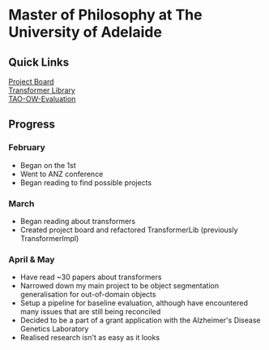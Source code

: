# Master of Philosophy at The University of Adelaide

## Quick Links
[Project Board](https://github.com/orgs/ChrisFuscoMasters/projects/1/views/1)  
[Transformer Library](https://github.com/ChrisFuscoMasters/TransformerLib)  
[TAO-OW-Evaluation](https://github.com/ChrisFuscoMasters/TAO-OW-Evaluation)

## Progress

### February
- Began on the 1st
- Went to ANZ conference
- Began reading to find possible projects

### March
- Began reading about transformers
- Created project board and refactored TransformerLib (previously TransformerImpl)

### April & May
- Have read ~30 papers about transformers
- Narrowed down my main project to be object segmentation generalisation for out-of-domain objects
- Setup a pipeline for baseline evaluation, although have encountered many issues that are still being reconciled
- Decided to be a part of a grant application with the Alzheimer's Disease Genetics Laboratory
- Realised research isn't as easy as it looks
